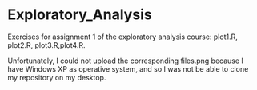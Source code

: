 Exploratory_Analysis
====================

Exercises for assignment 1 of the exploratory analysis course: plot1.R, plot2.R, plot3.R,plot4.R.

Unfortunately, I could not upload the corresponding files.png because I have Windows XP 
as operative system, and so I was not be able to clone my repository on my desktop.
